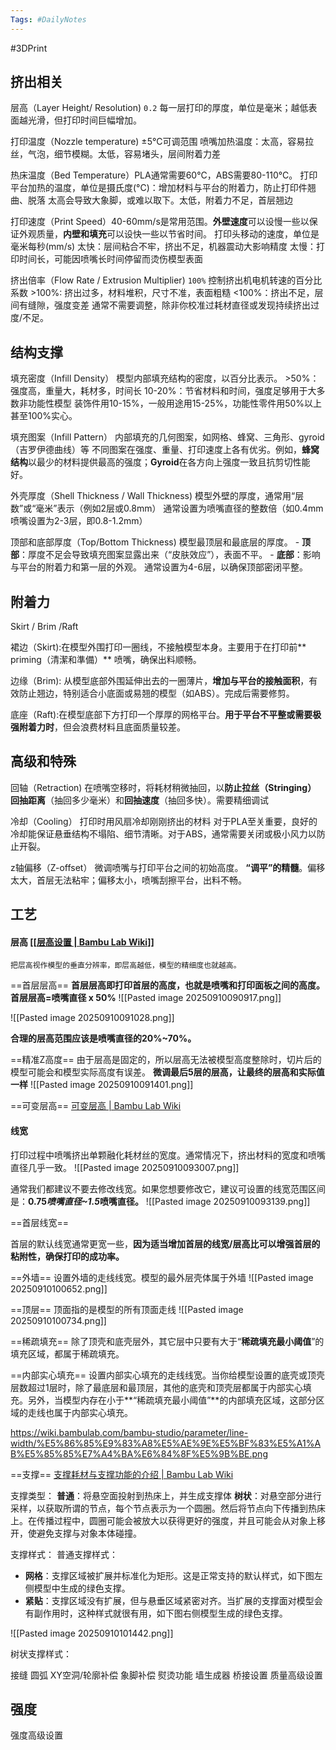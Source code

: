 ```yaml
---
Tags: #DailyNotes 
---
```


#3DPrint

挤出相关
----

层高（Layer Height/ Resolution) `0.2`
	每一层打印的厚度，单位是毫米；越低表面越光滑，但打印时间巨幅增加。

打印温度（Nozzle temperature) ±5°C可调范围
	喷嘴加热温度：太高，容易拉丝，气泡，细节模糊。太低，容易堵头，层间附着力差

热床温度（Bed Temperature）PLA通常需要60°C，ABS需要80-110°C。
	打印平台加热的温度，单位是摄氏度(°C)：增加材料与平台的附着力，防止打印件翘曲、脱落
	太高会导致大象脚，或难以取下。太低，附着力不足，首层翘边

打印速度（Print Speed）40-60mm/s是常用范围。**外壁速度**可以设慢一些以保证外观质量，**内壁和填充**可以设快一些以节省时间。
	打印头移动的速度，单位是毫米每秒(mm/s)
	太快：层间粘合不牢，挤出不足，机器震动大影响精度
	太慢：打印时间长，可能因喷嘴长时间停留而烫伤模型表面

挤出倍率（Flow Rate / Extrusion Multiplier) `100%`
	控制挤出机电机转速的百分比系数
	>100%:  挤出过多，材料堆积，尺寸不准，表面粗糙
	<100%：挤出不足，层间有缝隙，强度变差
	通常不需要调整，除非你校准过耗材直径或发现持续挤出过度/不足。


结构支撑
----
填充密度（Infill Density）
	模型内部填充结构的密度，以百分比表示。
	>50%：强度高，重量大，耗材多，时间长
	10-20%：节省材料和时间，强度足够用于大多数非功能性模型
	装饰件用10-15%，一般用途用15-25%，功能性零件用50%以上甚至100%实心。


填充图案（Infill Pattern）
	内部填充的几何图案，如网格、蜂窝、三角形、gyroid（吉罗伊德曲线）等
	不同图案在强度、重量、打印速度上各有优劣。例如，**蜂窝结构**以最少的材料提供最高的强度；**Gyroid**在各方向上强度一致且抗剪切性能好。

外壳厚度（Shell Thickness / Wall Thickness)
	模型外壁的厚度，通常用“层数”或“毫米”表示（例如2层或0.8mm）
	通常设置为喷嘴直径的整数倍（如0.4mm喷嘴设置为2-3层，即0.8-1.2mm）

顶部和底部厚度（Top/Bottom Thickness)
	模型最顶层和最底层的厚度。
	- **顶部**：厚度不足会导致填充图案显露出来（“皮肤效应”），表面不平。
    - **底部**：影响与平台的附着力和第一层的外观。
      通常设置为4-6层，以确保顶部密闭平整。

附着力
----

Skirt / Brim /Raft

裙边（Skirt):在模型外围打印一圈线，不接触模型本身。主要用于在打印前** priming（清潔和準備）** 喷嘴，确保出料顺畅。

边缘（Brim): 从模型底部外围延伸出去的一圈薄片，**增加与平台的接触面积**，有效防止翘边，特别适合小底面或易翘的模型（如ABS）。完成后需要修剪。

底座（Raft):在模型底部下方打印一个厚厚的网格平台。**用于平台不平整或需要极强附着力时**，但会浪费材料且底面质量较差。


高级和特殊
----
回轴（Retraction)
	在喷嘴空移时，将耗材稍微抽回，以**防止拉丝（Stringing）**
	**回抽距离**（抽回多少毫米）和**回抽速度**（抽回多快）。需要精细调试

冷却（Cooling）
	打印时用风扇冷却刚刚挤出的材料
	对于PLA至关重要，良好的冷却能保证悬垂结构不塌陷、细节清晰。对于ABS，通常需要关闭或极小风力以防止开裂。

z轴偏移（Z-offset）
	微调喷嘴与打印平台之间的初始高度。
	**“调平”的精髓**。偏移太大，首层无法粘牢；偏移太小，喷嘴刮擦平台，出料不畅。



工艺
----

#### 层高  [[[层高设置 \| Bambu Lab Wiki](https://wiki.bambulab.com/zh/software/bambu-studio/layer-height)]]
	把层高视作模型的垂直分辨率，即层高越低，模型的精细度也就越高。

==首层层高==
**首层层高即打印首层的高度，也就是喷嘴和打印面板之间的高度。** **首层层高=喷嘴直径 x 50%**	![[Pasted image 20250910090917.png]]

![[Pasted image 20250910091028.png]]

**合理的层高范围应该是喷嘴直径的20%~70%。**

==精准Z高度==
由于层高是固定的，所以层高无法被模型高度整除时，切片后的模型可能会和模型实际高度有误差。
**微调最后5层的层高，让最终的层高和实际值一样**
![[Pasted image 20250910091401.png]]


==可变层高== [可变层高 \| Bambu Lab Wiki](https://wiki.bambulab.com/zh/software/bambu-studio/adaptive-layer-height)


#### 线宽
打印过程中喷嘴挤出单颗融化耗材丝的宽度。通常情况下，挤出材料的宽度和喷嘴直径几乎一致。
![[Pasted image 20250910093007.png]]

通常我们都建议不要去修改线宽。如果您想要修改它，建议可设置的线宽范围区间是：**0.75*喷嘴直径~1.5*喷嘴直径。**
![[Pasted image 20250910093139.png]]

==首层线宽==

首层的默认线宽通常更宽一些，**因为适当增加首层的线宽/层高比可以增强首层的粘附性，确保打印的成功率。**


==外墙==
设置外墙的走线线宽。模型的最外层壳体属于外墙
![[Pasted image 20250910100652.png]]


==顶层==
顶面指的是模型的所有顶面走线
![[Pasted image 20250910100734.png]]

==稀疏填充==
除了顶壳和底壳层外，其它层中只要有大于“**稀疏填充最小阈值**”的填充区域，都属于稀疏填充。

==内部实心填充==
设置内部实心填充的走线线宽。当你给模型设置的底壳或顶壳层数超过1层时，除了最底层和最顶层，其他的底壳和顶壳层都属于内部实心填充。另外，当模型内存在小于**“稀疏填充最小阈值”**的内部填充区域，这部分区域的走线也属于内部实心填充。

https://wiki.bambulab.com/bambu-studio/parameter/line-width/%E5%86%85%E9%83%A8%E5%AE%9E%E5%BF%83%E5%A1%AB%E5%85%85%E7%A4%BA%E6%84%8F%E5%9B%BE.png


==支撑==  [支撑耗材与支撑功能的介绍 \| Bambu Lab Wiki](https://wiki.bambulab.com/zh/software/bambu-studio/support)

支撑类型：
	**普通**：将悬空面投射到热床上，并生成支撑体
	**树状**：对悬空部分进行采样，以获取所谓的节点，每个节点表示为一个圆圈。然后将节点向下传播到热床上。在传播过程中，圆圈可能会被放大以获得更好的强度，并且可能会从对象上移开，使避免支撑与对象本体碰撞。

支撑样式：
普通支撑样式：
- **网格**：支撑区域被扩展并标准化为矩形。这是正常支持的默认样式，如下图左侧模型中生成的绿色支撑。
- **紧贴**：支撑区域没有扩展，但与悬垂区域紧密对齐。当扩展的支撑面对模型会有副作用时，这种样式就很有用，如下图右侧模型生成的绿色支撑。

![[Pasted image 20250910101442.png]]

树状支撑样式：









接缝
圆弧
XY空洞/轮廓补偿
象脚补偿
熨烫功能
墙生成器
桥接设置
质量高级设置


强度
----
强度高级设置


















